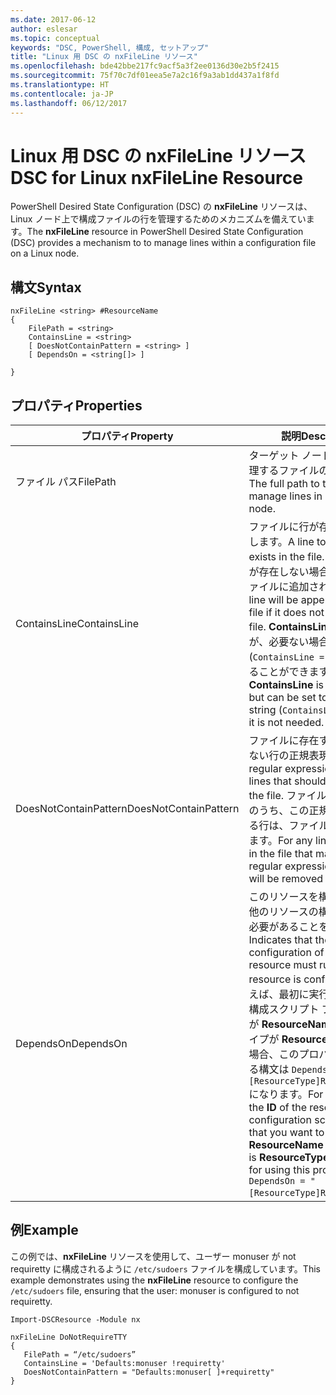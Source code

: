 ```yaml
---
ms.date: 2017-06-12
author: eslesar
ms.topic: conceptual
keywords: "DSC, PowerShell, 構成, セットアップ"
title: "Linux 用 DSC の nxFileLine リソース"
ms.openlocfilehash: bde42bbe217fc9acf5a3f2ee0136d30e2b5f2415
ms.sourcegitcommit: 75f70c7df01eea5e7a2c16f9a3ab1dd437a1f8fd
ms.translationtype: HT
ms.contentlocale: ja-JP
ms.lasthandoff: 06/12/2017
---
```

# <a name="dsc-for-linux-nxfileline-resource"></a><span data-ttu-id="97129-103">Linux 用 DSC の nxFileLine リソース</span><span class="sxs-lookup"><span data-stu-id="97129-103">DSC for Linux nxFileLine Resource</span></span>

<span data-ttu-id="97129-104">PowerShell Desired State Configuration (DSC) の **nxFileLine** リソースは、Linux ノード上で構成ファイルの行を管理するためのメカニズムを備えています。</span><span class="sxs-lookup"><span data-stu-id="97129-104">The **nxFileLine** resource in PowerShell Desired State Configuration (DSC) provides a mechanism to to manage lines within a configuration file on a Linux node.</span></span>

## <a name="syntax"></a><span data-ttu-id="97129-105">構文</span><span class="sxs-lookup"><span data-stu-id="97129-105">Syntax</span></span>

```
nxFileLine <string> #ResourceName
{
    FilePath = <string>
    ContainsLine = <string>
    [ DoesNotContainPattern = <string> ]
    [ DependsOn = <string[]> ]

}
```

## <a name="properties"></a><span data-ttu-id="97129-106">プロパティ</span><span class="sxs-lookup"><span data-stu-id="97129-106">Properties</span></span>

|  <span data-ttu-id="97129-107">プロパティ</span><span class="sxs-lookup"><span data-stu-id="97129-107">Property</span></span> |  <span data-ttu-id="97129-108">説明</span><span class="sxs-lookup"><span data-stu-id="97129-108">Description</span></span> | 
|---|---|
| <span data-ttu-id="97129-109">ファイル パス</span><span class="sxs-lookup"><span data-stu-id="97129-109">FilePath</span></span>| <span data-ttu-id="97129-110">ターゲット ノード上の行を管理するファイルの完全パス。</span><span class="sxs-lookup"><span data-stu-id="97129-110">The full path to the file to manage lines in on the target node.</span></span>| 
| <span data-ttu-id="97129-111">ContainsLine</span><span class="sxs-lookup"><span data-stu-id="97129-111">ContainsLine</span></span>| <span data-ttu-id="97129-112">ファイルに行が存在するようにします。</span><span class="sxs-lookup"><span data-stu-id="97129-112">A line to ensure exists in the file.</span></span> <span data-ttu-id="97129-113">ファイルに行が存在しない場合、この行がファイルに追加されます。</span><span class="sxs-lookup"><span data-stu-id="97129-113">This line will be appended to the file if it does not exist in the file.</span></span> <span data-ttu-id="97129-114">**ContainsLine** は必須ですが、必要ない場合は空の文字列 (`ContainsLine = ‘’`\`) に設定することができます。</span><span class="sxs-lookup"><span data-stu-id="97129-114">**ContainsLine** is mandatory, but can be set to an empty string (`ContainsLine = ‘’`\`) if it is not needed.</span></span>| 
| <span data-ttu-id="97129-115">DoesNotContainPattern</span><span class="sxs-lookup"><span data-stu-id="97129-115">DoesNotContainPattern</span></span>| <span data-ttu-id="97129-116">ファイルに存在することができない行の正規表現パターン。</span><span class="sxs-lookup"><span data-stu-id="97129-116">A regular expression pattern for lines that should not exist in the file.</span></span> <span data-ttu-id="97129-117">ファイルに存在する行のうち、この正規表現に一致する行は、ファイルから削除されます。</span><span class="sxs-lookup"><span data-stu-id="97129-117">For any lines that exist in the file that match this regular expression, the line will be removed from the file.</span></span>| 
| <span data-ttu-id="97129-118">DependsOn</span><span class="sxs-lookup"><span data-stu-id="97129-118">DependsOn</span></span> | <span data-ttu-id="97129-119">このリソースを構成する前に、他のリソースの構成を実行する必要があることを示します。</span><span class="sxs-lookup"><span data-stu-id="97129-119">Indicates that the configuration of another resource must run before this resource is configured.</span></span> <span data-ttu-id="97129-120">たとえば、最初に実行するリソース構成スクリプト ブロックの **ID** が **ResourceName** で、そのタイプが **ResourceType** である場合、このプロパティを使用する構文は `DependsOn = "[ResourceType]ResourceName"` になります。</span><span class="sxs-lookup"><span data-stu-id="97129-120">For example, if the **ID** of the resource configuration script block that you want to run first is **ResourceName** and its type is **ResourceType**, the syntax for using this property is `DependsOn = "[ResourceType]ResourceName"`.</span></span>| 

## <a name="example"></a><span data-ttu-id="97129-121">例</span><span class="sxs-lookup"><span data-stu-id="97129-121">Example</span></span>

<span data-ttu-id="97129-122">この例では、**nxFileLine** リソースを使用して、ユーザー monuser が not requiretty に構成されるように `/etc/sudoers` ファイルを構成しています。</span><span class="sxs-lookup"><span data-stu-id="97129-122">This example demonstrates using the **nxFileLine** resource to configure the `/etc/sudoers` file, ensuring that the user: monuser is configured to not requiretty.</span></span>

```
Import-DSCResource -Module nx 

nxFileLine DoNotRequireTTY
{
   FilePath = “/etc/sudoers”
   ContainsLine = 'Defaults:monuser !requiretty'
   DoesNotContainPattern = "Defaults:monuser[ ]+requiretty"
} 
```


